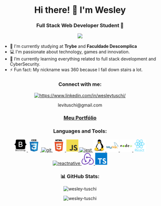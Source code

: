 <h1 align="center">Hi there! 👋 I'm Wesley</h1>
<h3 align="center">Full Stack Web Developer Student 🚀</h3>

<div align="center"><img src="https://spotify-github-profile.vercel.app/api/view?uid=levituschi&cover_image=true&theme=default&show_offline=false&background_color=121212&interchange=false&bar_color=ff0000&bar_color_cover=true" /></div>  

- 🔭 I'm currently studying at **Trybe** and **Faculdade Descomplica**
- 💻 I'm passionate about technology, games and innovation.
- 🌱 I’m currently learning everything related to full stack development and CyberSecurity.
- ⚡ Fun fact: My nickname was 360 because I fall down stairs a lot.

<h3 align="center">Connect with me:</h3>

<p align="center">
<a href="https://linkedin.com/in/wesleytuschi/" target="blank"><img align="center" src="https://raw.githubusercontent.com/rahuldkjain/github-profile-readme-generator/master/src/images/icons/Social/linked-in-alt.svg" alt="https://www.linkedin.com/in/wesleytuschi/" height="30" width="40" /></a>
</p>
<p align="center">
  levituschi@gmail.com
</p>

<h3 align="center">

<a href="https://wesleytuschi.com.br/">Meu Portfólio</a>

</h3>

<h3 align="center">Languages and Tools:</h3>

<p align="center"> <a href="https://getbootstrap.com" target="_blank" rel="noreferrer"> <img src="https://raw.githubusercontent.com/devicons/devicon/master/icons/bootstrap/bootstrap-plain-wordmark.svg" alt="bootstrap" width="40" height="40"/> </a> <a href="https://www.w3schools.com/css/" target="_blank" rel="noreferrer"> <img src="https://raw.githubusercontent.com/devicons/devicon/master/icons/css3/css3-original-wordmark.svg" alt="css3" width="40" height="40"/> </a> <a href="https://git-scm.com/" target="_blank" rel="noreferrer"> <img src="https://www.vectorlogo.zone/logos/git-scm/git-scm-icon.svg" alt="git" width="40" height="40"/> </a> <a href="https://www.w3.org/html/" target="_blank" rel="noreferrer"> <img src="https://raw.githubusercontent.com/devicons/devicon/master/icons/html5/html5-original-wordmark.svg" alt="html5" width="40" height="40"/> </a> <a href="https://developer.mozilla.org/en-US/docs/Web/JavaScript" target="_blank" rel="noreferrer"> <img src="https://raw.githubusercontent.com/devicons/devicon/master/icons/javascript/javascript-original.svg" alt="javascript" width="40" height="40"/> </a> <a href="https://jestjs.io" target="_blank" rel="noreferrer"> <img src="https://www.vectorlogo.zone/logos/jestjsio/jestjsio-icon.svg" alt="jest" width="40" height="40"/> </a> <a href="https://www.linux.org/" target="_blank" rel="noreferrer"> <img src="https://raw.githubusercontent.com/devicons/devicon/master/icons/linux/linux-original.svg" alt="linux" width="40" height="40"/> </a> <a href="https://www.mysql.com/" target="_blank" rel="noreferrer"> <img src="https://raw.githubusercontent.com/devicons/devicon/master/icons/mysql/mysql-original-wordmark.svg" alt="mysql" width="40" height="40"/> </a> <a href="https://nodejs.org" target="_blank" rel="noreferrer"> <img src="https://raw.githubusercontent.com/devicons/devicon/master/icons/nodejs/nodejs-original-wordmark.svg" alt="nodejs" width="40" height="40"/> </a> <a href="https://reactjs.org/" target="_blank" rel="noreferrer"> <img src="https://raw.githubusercontent.com/devicons/devicon/master/icons/react/react-original-wordmark.svg" alt="react" width="40" height="40"/> </a> <a href="https://reactnative.dev/" target="_blank" rel="noreferrer"> <img src="https://reactnative.dev/img/header_logo.svg" alt="reactnative" width="40" height="40"/> </a> <a href="https://redux.js.org" target="_blank" rel="noreferrer"> <img src="https://raw.githubusercontent.com/devicons/devicon/master/icons/redux/redux-original.svg" alt="redux" width="40" height="40"/> </a> <a href="https://www.typescriptlang.org/" target="_blank" rel="noreferrer"> <img src="https://raw.githubusercontent.com/devicons/devicon/master/icons/typescript/typescript-original.svg" alt="typescript" width="40" height="40"/> </a> </p>



<h3 align="center">📊 GitHub Stats:</h3>

<p align="center">
<img src="https://github-readme-stats.vercel.app/api?username=wesley-tuschi&theme=dark&hide_border=false&include_all_commits=true&count_private=true" alt="wesley-tuschi"/>
</p>

<p align="center"> <img src="https://komarev.com/ghpvc/?username=wesley-tuschi&label=Profile%20views&color=0e75b6&style=flat" alt="wesley-tuschi" /> </p>
